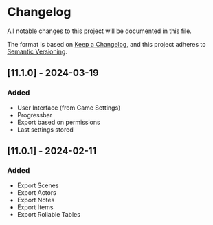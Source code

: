 # Changelog
All notable changes to this project will be documented in this file.

The format is based on [Keep a Changelog](https://keepachangelog.com/en/1.0.0/),
and this project adheres to [Semantic Versioning](https://semver.org/spec/v2.0.0.html).

## [11.1.0] - 2024-03-19
### Added
- User Interface (from Game Settings)
- Progressbar
- Export based on permissions
- Last settings stored

## [11.0.1] - 2024-02-11
### Added
- Export Scenes
- Export Actors
- Export Notes
- Export Items
- Export Rollable Tables
